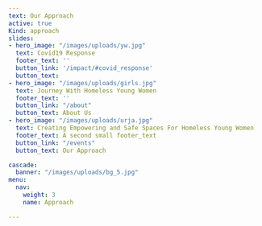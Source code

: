 ```yaml
---
text: Our Approach
active: true
Kind: approach
slides:
- hero_image: "/images/uploads/yw.jpg"
  text: Covid19 Response
  footer_text: ''
  button_link: '/impact/#covid_response'
  button_text: 
- hero_image: "/images/uploads/girls.jpg"
  text: Journey With Homeless Young Women
  footer_text: ''
  button_link: "/about"
  button_text: About Us
- hero_image: "/images/uploads/urja.jpg"
  text: Creating Empowering and Safe Spaces For Homeless Young Women
  footer_text: A second small footer_text
  button_link: "/events"
  button_text: Our Approach

cascade:
  banner: "/images/uploads/bg_5.jpg"
menu:
  nav:
    weight: 3
    name: Approach

---
```

